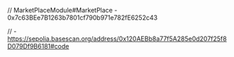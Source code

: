 <!-- DEPLOYED ADDRESS AND VERIFICATION FOR MARKETPLACE-->


// MarketPlaceModule#MarketPlace - 0x7c63BEe7B1263b7801cf790b971e782fE6252c43

//  - https://sepolia.basescan.org/address/0x120AEBb8a77f5A285e0d207f25f8D079Df9B6181#code